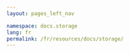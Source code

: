 ```yaml
---
layout: pages_left_nav

namespace: docs.storage
lang: fr
permalink: /fr/resources/docs/storage/
---
```

